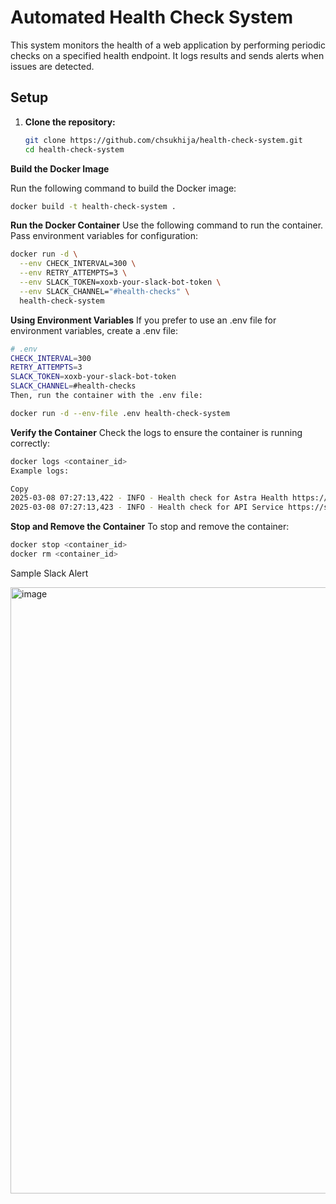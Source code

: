 # Automated Health Check System

This system monitors the health of a web application by performing periodic checks on a specified health endpoint. It logs results and sends alerts when issues are detected.

## Setup

1. **Clone the repository:**
   ```bash
   git clone https://github.com/chsukhija/health-check-system.git
   cd health-check-system
   ```
   
**Build the Docker Image**

Run the following command to build the Docker image:

```bash
docker build -t health-check-system .
```

**Run the Docker Container**
Use the following command to run the container. Pass environment variables for configuration:

```bash
docker run -d \
  --env CHECK_INTERVAL=300 \
  --env RETRY_ATTEMPTS=3 \
  --env SLACK_TOKEN=xoxb-your-slack-bot-token \
  --env SLACK_CHANNEL="#health-checks" \
  health-check-system
```

**Using Environment Variables**
If you prefer to use an .env file for environment variables, create a .env file:

```bash
# .env
CHECK_INTERVAL=300
RETRY_ATTEMPTS=3
SLACK_TOKEN=xoxb-your-slack-bot-token
SLACK_CHANNEL=#health-checks
Then, run the container with the .env file:
```

```bash
docker run -d --env-file .env health-check-system
```

**Verify the Container**
Check the logs to ensure the container is running correctly:

```bash
docker logs <container_id>
Example logs:

Copy
2025-03-08 07:27:13,422 - INFO - Health check for Astra Health https://www.datastax.com - Status: 200, Response Time: 0.41s
2025-03-08 07:27:13,423 - INFO - Health check for API Service https://status.astra.datastax.com/ - Status: 200, Response Time: 0.32s
```

**Stop and Remove the Container**
To stop and remove the container:

```bash
docker stop <container_id>
docker rm <container_id>
```

Sample Slack Alert 

<img width="970" alt="image" src="https://github.com/user-attachments/assets/e0a9dd4a-5d49-4bdd-b9aa-eb1c7640e857" />

